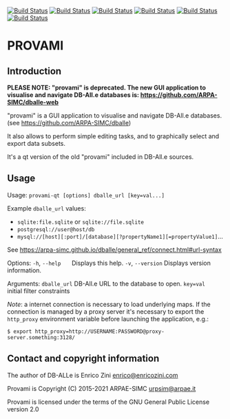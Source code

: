 [![Build Status](https://simc.arpae.it/moncic-ci/provami/centos7.png)](https://simc.arpae.it/moncic-ci/provami/)
[![Build Status](https://simc.arpae.it/moncic-ci/provami/rocky8.png)](https://simc.arpae.it/moncic-ci/provami/)
[![Build Status](https://simc.arpae.it/moncic-ci/provami/rocky9.png)](https://simc.arpae.it/moncic-ci/provami/)
[![Build Status](https://simc.arpae.it/moncic-ci/provami/fedora36.png)](https://simc.arpae.it/moncic-ci/provami/)
[![Build Status](https://simc.arpae.it/moncic-ci/provami/fedora38.png)](https://simc.arpae.it/moncic-ci/provami/)
[![Build Status](https://copr.fedorainfracloud.org/coprs/simc/stable/package/provami/status_image/last_build.png)](https://copr.fedorainfracloud.org/coprs/simc/stable/package/provami/)


PROVAMI
===============================================================

Introduction
------------

**PLEASE NOTE: "provami" is deprecated. The new GUI application to visualise and navigate DB-All.e databases is: https://github.com/ARPA-SIMC/dballe-web**

"provami" is a GUI application to visualise and navigate DB-All.e databases.
(see https://github.com/ARPA-SIMC/dballe)

It also allows to perform simple editing tasks, and to graphically select and
export data subsets.

It's a qt version of the old "provami" included in DB-All.e sources.

Usage
-----

Usage: `provami-qt [options] dballe_url [key=val...]`

Example `dballe_url` values:
 - `sqlite:file.sqlite` or `sqlite://file.sqlite`
 - `postgresql://user@host/db`
 - `mysql://[host][:port]/[database][?propertyName1][=propertyValue1]`…
 
See https://arpa-simc.github.io/dballe/general_ref/connect.html#url-syntax

Options:
  `-h`, `--help   `  Displays this help.
  `-v`, `--version`  Displays version information.

Arguments:
  `dballe_url`     DB-All.e URL to the database to open.
  `key=val   `     initial filter constraints


*Note*: a internet connection is necessary to load underlying maps. If the connection is managed by a proxy server it's necessary to export the `http_proxy` environment variable before launching the application, e.g.:
```
$ export http_proxy=http://USERNAME:PASSWORD@proxy-server.something:3128/
```


Contact and copyright information
---------------------------------

The author of DB-ALLe is Enrico Zini <enrico@enricozini.com>

Provami is Copyright (C) 2015-2021 ARPAE-SIMC <urpsim@arpae.it>

Provami is licensed under the terms of the GNU General Public License version 2.0
